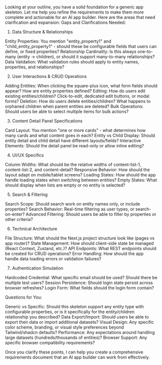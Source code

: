Looking at your outline, you have a solid foundation for a generic app skeleton. Let me help you refine the requirements to make them more complete and actionable for an AI app builder. Here are the areas that need clarification and expansion:
Gaps and Clarifications Needed:
1. Data Structure & Relationships

Entity Properties: You mention "entity_property1" and "child_entity_property1" - should these be configurable fields that users can define, or fixed properties?
Relationship Cardinality: Is this always one-to-many (entity → children), or should it support many-to-many relationships?
Data Validation: What validation rules should apply to entity names, properties, and relationships?

2. User Interactions & CRUD Operations

Adding Entities: When clicking the square-plus icon, what form fields should appear? How are entity properties defined?
Editing: How do users edit existing entities/children? Click-to-edit, dedicated edit buttons, or modal forms?
Deletion: How do users delete entities/children? What happens to orphaned children when parent entities are deleted?
Bulk Operations: Should users be able to select multiple items for bulk actions?

3. Content Detail Panel Specifications

Card Layout: You mention "one or more cards" - what determines how many cards and what content goes in each?
Entity vs Child Display: Should entity detail and child detail have different layouts/fields?
Interactive Elements: Should the detail panel be read-only or allow inline editing?

4. UI/UX Specifics

Column Widths: What should be the relative widths of content-list-1, content-list-2, and content-detail?
Responsive Behavior: How should the layout adapt on mobile/tablet screens?
Loading States: How should the app handle loading states when switching between entities?
Empty States: What should display when lists are empty or no entity is selected?

5. Search & Filtering

Search Scope: Should search work on entity names only, or include properties?
Search Behavior: Real-time filtering as user types, or search-on-enter?
Advanced Filtering: Should users be able to filter by properties or other criteria?

6. Technical Architecture

File Structure: What should the Next.js project structure look like (pages vs app router)?
State Management: How should client-side state be managed (React Context, Zustand, etc.)?
API Endpoints: What REST endpoints should be created for CRUD operations?
Error Handling: How should the app handle data loading errors or validation failures?

7. Authentication Simulation

Hardcoded Credential: What specific email should be used? Should there be multiple test users?
Session Persistence: Should login state persist across browser refreshes?
Login Form: What fields should the login form contain?

Questions for You:

Generic vs Specific: Should this skeleton support any entity type with configurable properties, or is it specifically for the entity/children relationship you described?
Data Export/Import: Should users be able to export their data or import additional datasets?
Visual Design: Any specific color scheme, branding, or visual style preferences beyond Tailwind/shadcn defaults?
Performance: Any expectations around handling large datasets (hundreds/thousands of entities)?
Browser Support: Any specific browser compatibility requirements?

Once you clarify these points, I can help you create a comprehensive requirements document that an AI app builder can work from effectively.